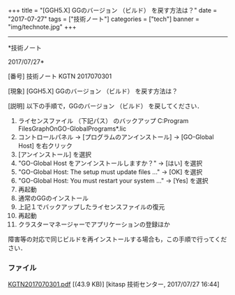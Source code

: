 ﻿+++
title = "[GGH5.X] GGのバージョン （ビルド） を戻す方法は？"
date = "2017-07-27"
tags = ["技術ノート"]
categories = ["tech"]
banner = "img/technote.jpg"
+++

-----------------------------------------------------------------------------------------------------------------------------

*技術ノート

2017/07/27*


[番号]
技術ノート KGTN 2017070301

[現象]
[GGH5.X] GGのバージョン （ビルド） を戻す方法は？

[説明]
以下の手順で，GGのバージョン （ビルド） を戻してください．

1. ライセンスファイル （下記パス） のバックアップ
C:Program FilesGraphOnGO-GlobalPrograms*.lic
2. コントロールパネル → [プログラムのアンインストール] → [GO-Global
Host] を右クリック
3. [アンインストール] を選択
4. "GO-Global Host をアンインストールしますか？" → [はい] を選択
5. "GO-Global Host: The setup must update files ..." → [OK] を選択
6. "GO-Global Host: You must restart your system ..." → [Yes] を選択
7. 再起動
8. 通常のGGのインストール
9. 上記１でバックアップしたライセンスファイルの復元
10. 再起動
11. クラスターマネージャーでアプリケーションの登録ほか

障害等の対応で同じビルドを再インストールする場合も，この手順で行ってください．


### ファイル

 
 


[KGTN2017070301.pdf](http://techreport.kitasp.net/attachments/download/3738/KGTN2017070301.pdf)
 [(43.9 KB)] [kitasp 技術センター, 2017/07/27
16:44]


 


 

